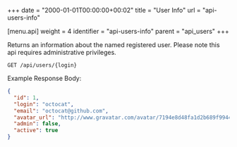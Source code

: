 +++
date = "2000-01-01T00:00:00+00:02"
title = "User Info"
url = "api-users-info"

[menu.api]
  weight = 4
  identifier = "api-users-info"
  parent = "api_users"
+++

Returns an information about the named registered user.
Please note this api requires administrative privileges.

```text
GET /api/users/{login}
```

Example Response Body:

```json
{
  "id": 1,
  "login": "octocat",
  "email": "octocat@github.com",
  "avatar_url": "http://www.gravatar.com/avatar/7194e8d48fa1d2b689f99443b767316c",
  "admin": false,
  "active": true
}
```

